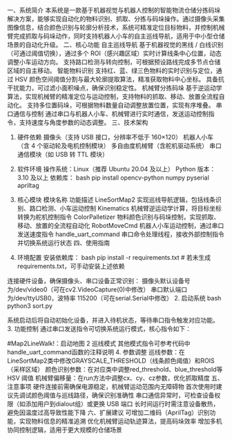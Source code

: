 一、系统简介
本系统是一款基于机器视觉与机器人控制的智能物流仓储分拣码垛解决方案，能够实现自动化的物料识别、抓取、分拣与码垛操作。通过摄像头采集图像信息，结合颜色识别与轮廓分析技术，系统可精准定位目标物料，并控制机械臂完成抓取与码垛动作，同时支持机器人小车的自主巡线导航，适用于中小型仓储场景的自动化升级。
二、核心功能
自主巡线导航
基于机器视觉的黑线 / 白线识别（可通过阈值切换），通过多个 ROI（感兴趣区域）实时计算线条中心位置，动态调整小车运动方向。
支持路口检测与转向控制，可根据预设路线完成多节点仓储区域的自主移动。
智能物料识别
支持红、蓝、绿三色物料的实时识别与定位，通过 HSV 颜色空间阈值分割与最大轮廓提取算法，精准获取物料中心坐标。
具备抗干扰能力，可过滤小面积噪点，确保识别稳定性。
机械臂分拣码垛
基于逆运动学算法，实现机械臂的精准定位与运动控制，支持物料的抓取、移动、放置全流程自动化。
支持多位置码垛，可根据物料数量自动调整放置位置，实现有序堆叠。
串口通信与控制
通过串口与机器人小车、机械臂进行实时通信，发送运动控制指令，支持速度与角度参数的动态调整。
三、技术架构
1. 硬件依赖
摄像头（支持 USB 接口，分辨率不低于 160×120）
机器人小车（含 4 个驱动轮及电机控制模块）
多自由度机械臂（含舵机驱动系统）
串口通信模块（如 USB 转 TTL 模块）
2. 软件环境
操作系统：Linux（推荐 Ubuntu 20.04 及以上）
Python 版本：3.10 及以上
依赖库：
bash
pip install opencv-python numpy pyserial apriltag

3. 核心模块
模块名称	功能描述
LineSortMap2	实现巡线导航逻辑，包括线条识别、路口检测、小车运动控制
Kinematics	机械臂逆运动学计算，将目标坐标转换为舵机控制指令
ColorPalletizer	物料颜色识别与码垛控制，实现抓取、移动、放置的全流程自动化
RobotMoveCmd	机器人小车运动控制，通过串口发送速度指令
handle_uart_command	串口命令处理线程，接收外部控制指令并切换系统运行状态
四、使用指南
1. 环境配置
安装依赖库：
bash
pip install -r requirements.txt  # 若未生成requirements.txt，可手动安装上述依赖

连接硬件设备，确保摄像头、串口设备正常识别：
摄像头默认设备号为/dev/video0（可在cv2.VideoCapture(0)中修改）
串口默认端口为/dev/ttyUSB0，波特率 115200（可在serial.Serial中修改）
2. 启动系统
bash
python3 sort.py

系统启动后将自动初始化设备，并进入待机状态，等待串口指令触发对应功能。
3. 功能控制
通过串口发送指令可切换系统运行模式，核心指令如下：

#Map2LineWalk!：启动地图 2 巡线模式
其他模式指令可参考代码中handle_uart_command函数的注释说明
4. 参数调整
巡线参数：在LineSortMap2类中修改GRAYSCALE_THRESHOLD（线条颜色阈值）和ROIS（采样区域）
颜色识别参数：在对应类中调整red_threshold、blue_threshold等 HSV 阈值
机械臂偏移量：在run方法中调整cx、cy、cz参数，优化抓取精度
五、注意事项
硬件连接前需确保电源稳定，机械臂运动范围内无障碍物
首次使用时建议先调试颜色阈值与巡线路径，确保识别准确性
串口通信异常时，可检查设备权限（如添加用户到dialout组）或更换 USB 端口
长时间运行时需注意设备散热，避免因温度过高导致性能下降
六、扩展建议
可增加二维码（AprilTag）识别功能，实现物料信息的精准追溯
优化机械臂运动轨迹算法，提高码垛效率
增加多机协同控制逻辑，适用于更大规模的仓储场景
